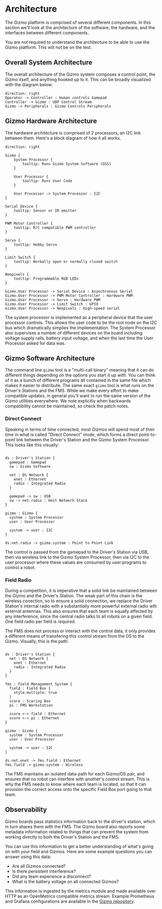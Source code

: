 # Architecture

The Gizmo platform is comprised of several different components.  In
this section we'll look at the architecture of the software, the
hardware, and the interfaces between different components.

You are not required to understand the architecture to be able to use
the Gizmo platform.  This will not be on the test.

## Overall System Architecture

The overall architecture of the Gizmo system composes a control point,
the Gizmo itself, and anything hooked up to it.  This can be broadly
visualized with the diagram below:

```d2
direction: right
Operator -> Controller : Human controls Gamepad
Controller -> Gizmo : UDP Control Stream
Gizmo -> Peripherals : Gizmo Controls Peripherals
```

## Gizmo Hardware Architecture

The hardware architecture is comprised of 2 processors, an I2C link
between them.  Here's a block diagram of how it all works.

```d2
direction: right

Gizmo {
    System Processor {
        tooltip: Runs Gizmo System Software (GSS)
    }

    User Processor {
        tooltip: Runs User Code
    }

    User Processor -> System Processor : I2C
}

Serial Device {
    tooltip: Sensor or IR emitter
}

PWM Motor Controller {
    tooltip: R/C compatible PWM controller
}

Servo {
    tooltip: Hobby Servo
}

Limit Switch {
    tooltip: Normally open or normally closed switch
}

Neopixels {
    tooltip: Programmable RGB LEDs
}

Gizmo.User Processor -> Serial Device : Asynchronous Serial
Gizmo.User Processor -> PWM Motor Controller : Hardware PWM
Gizmo.User Processor -> Servo : Hardware PWM
Gizmo.User Processor -> Limit Switch : GPIO
Gizmo.User Processor -> Neopixels : High-speed serial
```

The system processor is implemented as a peripheral device that the
user processor controls.  This allows the user code to be the root
node on the I2C bus which dramatically simplies the implementation.
The System Processor also supervises a number of different devices on
the board including voltage supply rails, battery input voltage, and
when the last time the User Processor asked for data was.


## Gizmo Software Architecture

The command line `gizmo` tool is a "multi-call binary" meaning that it
can do different things depending on the options you start it up with.
You can think of it as a bunch of different programs all contained in
the same file which makes it easier to distribute.  The same exact
`gizmo` tool is what runs on the Driver's Stations and the FMS.  While
we make every effort to make compatible updates, in general you'll
want to run the same version of the Gizmo utilities everywhere.  We
note explicitly when backwards compatibility cannot be maintained, so
check the patch notes.

### Direct Connect

Speaking in terms of time connected, most Gizmos will spend most of
their time in what is called "Direct Connect" mode, which forms a
direct point-to-point link between the Driver's Station and the Gizmo
System Processor.  This looks like this visually:

```d2

ds : Driver's Station {
  gamepad : Gamepad
  sw : Gizmo Software

  net : DS Network {
    enet : Ethernet
    radio : Integrated Radio
  }

  gamepad -> sw : USB
  sw -> net.radio : Host Network Stack
}

gizmo : Gizmo {
  system : System Processor
  user : User Processor

  system -> user : I2C
}

ds.net.radio -> gizmo.system : Point to Point Link
```

The control is passed from the gamepad to the Driver's Station via
USB, then via wireless link to the Gizmo System Processor, then via
I2C to the user processor where these values are consumed by user
programs to control a robot.

### Field Radio

During a competition, it is imperative that a solid link be maintained
between the Gizmo and the Driver's Station.  The weak part of this
chain is the wireless conection, so to ensure a solid connection, we
replace the Driver Station's internal radio with a substantially more
powerful external radio wth external antennas.  This also ensures that
each team is equally affected by any interference, since the central
radio talks to all robots on a given field.  One field radio per field
is required.

The FMS does not process or interact with the control data, it only
provides a different means of transfering this control stream from the
DS to the Gizmo.  Visually, this is the path:

```d2

ds : Driver's Station {
  net : DS Network {
    enet : Ethernet
    radio : Integrated Radio
  }
}

fms : Field Management System {
  field : Field Box {
    style.multiple: true
  }
  score : Scoring Box
  pi : FMS Workstation

  score <-> field : Ethernet
  score <-> pi : Ethernet
}

gizmo : Gizmo {
  system : System Processor
  user : User Processor

  system -> user : I2C
}

ds.net.enet -> fms.field : Ethernet
fms.field -> gizmo.system : Wireless
```

The FMS maintains an isolated data-path for each Gizmo/DS pair, and
ensures that no robot can interfere with another's control stream.
This is why the FMS needs to know where each team is located, so that
it can provision the correct access onto the specific Field Box port
going to that team.

## Observability


Gizmo boards pass statistics information back to the driver's station,
which in turn shares them with the FMS.  The Gizmo board also reports
some metadata information related to things that can prevent the
system from working directly to both the Driver's Station and the FMS.

You can use this information to get a better understanding of what's
going on with your field and Gizmos.  Here are some example questions
you can answer using this data:

  * Are all Gizmos connected?
  * Is there persistent interference?
  * Did any team experience a disconnect?
  * What is the battery voltage on all connected Gizmos?

This information is ingested by the metrics module and made available
over HTTP as an OpenMetrics compatible metrics stream.  Example
Prometheus and Grafana configurations are available in the [Gizmo
repository](https://github.com/gizmo-platform/gizmo).
